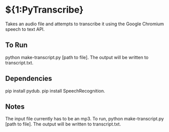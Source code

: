 # ${1:PyTranscribe}
Takes an audio file and attempts to transcribe it using the Google Chromium speech to text API.

## To Run
python make-transcript.py [path to file]. The output will be written to transcript.txt.

## Dependencies
pip install pydub. pip install SpeechRecognition.

## Notes
The input file currently has to be an mp3. To run, python make-transcript.py [path to file]. The output will be written to transcript.txt.
